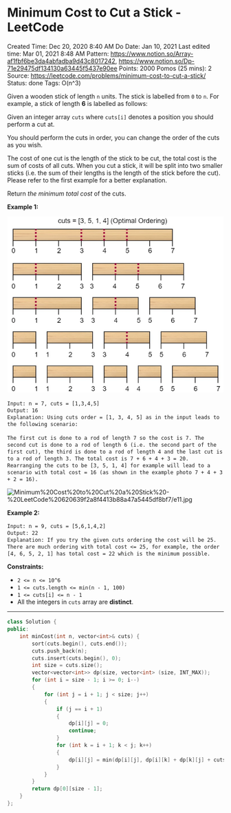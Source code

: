 # Minimum Cost to Cut a Stick - LeetCode

Created Time: Dec 20, 2020 8:40 AM
Do Date: Jan 10, 2021
Last edited time: Mar 01, 2021 8:48 AM
Pattern: https://www.notion.so/Array-af1fbf6be3da4abfadba9d43c8017242, https://www.notion.so/Dp-71e29475df134130a63445f5437e90ee
Points: 2000
Pomos (25 mins): 2
Source: https://leetcode.com/problems/minimum-cost-to-cut-a-stick/
Status: done
Tags: O(n^3)

Given a wooden stick of length `n` units. The stick is labelled from `0` to `n`. For example, a stick of length **6** is labelled as follows:

Given an integer array `cuts` where `cuts[i]` denotes a position you should perform a cut at.

You should perform the cuts in order, you can change the order of the cuts as you wish.

The cost of one cut is the length of the stick to be cut, the total cost is the sum of costs of all cuts. When you cut a stick, it will be split into two smaller sticks (i.e. the sum of their lengths is the length of the stick before the cut). Please refer to the first example for a better explanation.

Return *the minimum total cost* of the cuts.

**Example 1:**

![Minimum%20Cost%20to%20Cut%20a%20Stick%20-%20LeetCode%20620639f2a8f4413b88a47a5445df8bf7/e1.jpg](problems/Minimum%20Cost%20to%20Cut%20a%20Stick%20-%20LeetCode%20620639f2a8f4413b88a47a5445df8bf7/e1.jpg)

```
Input: n = 7, cuts = [1,3,4,5]
Output: 16
Explanation: Using cuts order = [1, 3, 4, 5] as in the input leads to the following scenario:

The first cut is done to a rod of length 7 so the cost is 7. The second cut is done to a rod of length 6 (i.e. the second part of the first cut), the third is done to a rod of length 4 and the last cut is to a rod of length 3. The total cost is 7 + 6 + 4 + 3 = 20.
Rearranging the cuts to be [3, 5, 1, 4] for example will lead to a scenario with total cost = 16 (as shown in the example photo 7 + 4 + 3 + 2 = 16).
```

![Minimum%20Cost%20to%20Cut%20a%20Stick%20-%20LeetCode%20620639f2a8f4413b88a47a5445df8bf7/e11.jpg](e11.jpg)

**Example 2:**

```
Input: n = 9, cuts = [5,6,1,4,2]
Output: 22
Explanation: If you try the given cuts ordering the cost will be 25.
There are much ordering with total cost <= 25, for example, the order [4, 6, 5, 2, 1] has total cost = 22 which is the minimum possible.
```

**Constraints:**

- `2 <= n <= 10^6`
- `1 <= cuts.length <= min(n - 1, 100)`
- `1 <= cuts[i] <= n - 1`
- All the integers in `cuts` array are **distinct**.

---

```cpp
class Solution {
public:
    int minCost(int n, vector<int>& cuts) {
        sort(cuts.begin(), cuts.end());
        cuts.push_back(n);
        cuts.insert(cuts.begin(), 0);
        int size = cuts.size(); 
        vector<vector<int>> dp(size, vector<int> (size, INT_MAX));
        for (int i = size - 1; i >= 0; i--)
        {
            for (int j = i + 1; j < size; j++)
            {
                if (j == i + 1)
                {
                    dp[i][j] = 0; 
                    continue; 
                }
                for (int k = i + 1; k < j; k++)
                {
                    dp[i][j] = min(dp[i][j], dp[i][k] + dp[k][j] + cuts[j] - cuts[i]); 
                }
            }
        }
        return dp[0][size - 1]; 
    }
};
```